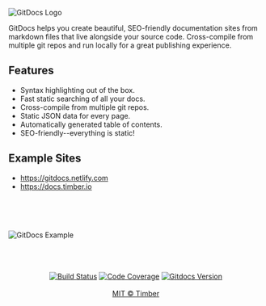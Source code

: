 ![GitDocs Logo](docs/.static/logo-markdown.png)

GitDocs helps you create beautiful, SEO-friendly documentation sites from markdown files that live alongside your source code. Cross-compile from multiple git repos and run locally for a great publishing experience.

## Features

- Syntax highlighting out of the box.
- Fast static searching of all your docs.
- Cross-compile from multiple git repos.
- Static JSON data for every page.
- Automatically generated table of contents.
- SEO-friendly--everything is static!

## Example Sites

- https://gitdocs.netlify.com
- https://docs.timber.io

<br/>
<br/>
<br/>

![GitDocs Example](https://cl.ly/010X2F1Q413e/Screen%20Recording%202018-07-09%20at%2004.59%20PM.gif)

<div align="center">
  <br /> <br /> <br />
  <a href="https://travis-ci.org/timberio/gitdocs"><img src="https://img.shields.io/travis/timberio/gitdocs/master.svg?style=flat-square" alt="Build Status" /></a>
  <a href="https://coveralls.io/github/timberio/gitdocs"><img src="https://img.shields.io/coveralls/github/timberio/gitdocs/master.svg?style=flat-square" alt="Code Coverage" /></a>
  <a href="https://github.com/timberio/gitdocs/releases"><img src="https://img.shields.io/github/release/timberio/gitdocs.svg?style=flat-square" alt="Gitdocs Version" /></a>
  <br /> <br />
  <a href="https://timber.io">MIT © Timber</a>
</div>
